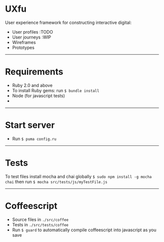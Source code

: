 # UXfu

User experience framework for constructing interactive digital:

* User profiles :TODO
* User journeys :WIP
* Wireframes
* Prototypes

***

# Requirements

* Ruby 2.0 and above
* To install Ruby gems: run `$ bundle install`
* Node (for javascript tests)
* 

***

# Start server

* Run `$ puma config.ru`

***

# Tests

To test files install mocha and chai globally `$ sudo npm install -g mocha chai` then run `$ mocha src/tests/js/myTestFile.js`

***

# Coffeescript

* Source files in `./src/coffee`
* Tests in `./src/tests/coffee`
* Run `$ guard` to automatically compile coffeescript into javascript as you save